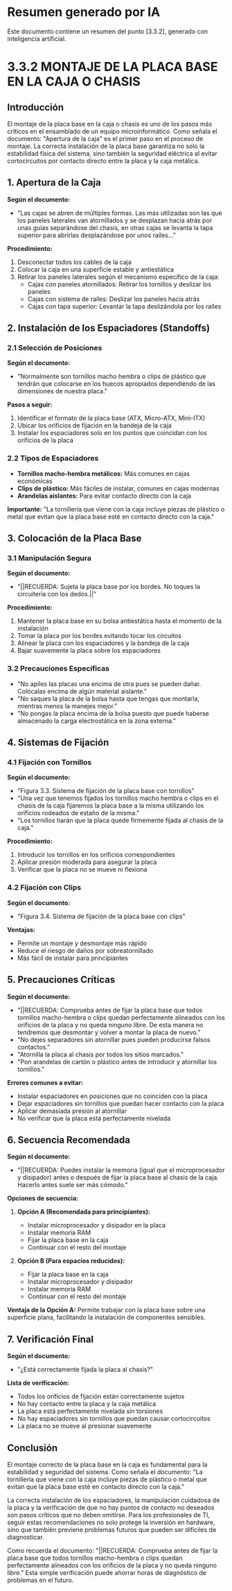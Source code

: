 # Resumen generado por IA

Este documento contiene un resumen del punto [3.3.2], generado con inteligencia artificial.

# 3.3.2 MONTAJE DE LA PLACA BASE EN LA CAJA O CHASIS

## Introducción

El montaje de la placa base en la caja o chasis es uno de los pasos más críticos en el ensamblado de un equipo microinformático. Como señala el documento: "Apertura de la caja" es el primer paso en el proceso de montaje. La correcta instalación de la placa base garantiza no solo la estabilidad física del sistema, sino también la seguridad eléctrica al evitar cortocircuitos por contacto directo entre la placa y la caja metálica.

## 1. Apertura de la Caja

**Según el documento:**
- "Las cajas se abren de múltiples formas. Las más utilizadas son las que los paneles laterales van atornillados y se desplazan hacia atrás por unas guías separándose del chasis, en otras cajas se levanta la tapa superior para abrirlas desplazándose por unos raíles..."

**Procedimiento:**
1. Desconectar todos los cables de la caja
2. Colocar la caja en una superficie estable y antiestática
3. Retirar los paneles laterales según el mecanismo específico de la caja:
   - Cajas con paneles atornillados: Retirar los tornillos y deslizar los paneles
   - Cajas con sistema de raíles: Deslizar los paneles hacia atrás
   - Cajas con tapa superior: Levantar la tapa deslizándola por los raíles

## 2. Instalación de los Espaciadores (Standoffs)

### 2.1 Selección de Posiciones

**Según el documento:**
- "Normalmente son tornillos macho hembra o clips de plástico que tendrán que colocarse en los huecos apropiados dependiendo de las dimensiones de nuestra placa."

**Pasos a seguir:**
1. Identificar el formato de la placa base (ATX, Micro-ATX, Mini-ITX)
2. Ubicar los orificios de fijación en la bandeja de la caja
3. Instalar los espaciadores solo en los puntos que coincidan con los orificios de la placa

### 2.2 Tipos de Espaciadores

- **Tornillos macho-hembra metálicos:** Más comunes en cajas económicas
- **Clips de plástico:** Más fáciles de instalar, comunes en cajas modernas
- **Arandelas aislantes:** Para evitar contacto directo con la caja

**Importante:** "La tornillería que viene con la caja incluye piezas de plástico o metal que evitan que la placa base esté en contacto directo con la caja."

## 3. Colocación de la Placa Base

### 3.1 Manipulación Segura

**Según el documento:**
- "||RECUERDA: Sujeta la placa base por los bordes. No toques la circuitería con los dedos.||"

**Procedimiento:**
1. Mantener la placa base en su bolsa antiestática hasta el momento de la instalación
2. Tomar la placa por los bordes evitando tocar los circuitos
3. Alinear la placa con los espaciadores y la bandeja de la caja
4. Bajar suavemente la placa sobre los espaciadores

### 3.2 Precauciones Específicas

- "No apiles las placas una encima de otra pues se pueden dañar. Colócalas encima de algún material aislante."
- "No saques la placa de la bolsa hasta que tengas que montarla, mientras menos la manejes mejor."
- "No pongas la placa encima de la bolsa puesto que puede haberse almacenado la carga electrostática en la zona externa."

## 4. Sistemas de Fijación

### 4.1 Fijación con Tornillos

**Según el documento:**
- "Figura 3.3. Sistema de fijación de la placa base con tornillos"
- "Una vez que tenemos fijados los tornillos macho hembra o clips en el chasis de la caja fijaremos la placa base a la misma utilizando los orificios rodeados de estaño de la misma."
- "Los tornillos harán que la placa quede firmemente fijada al chasis de la caja."

**Procedimiento:**
1. Introducir los tornillos en los orificios correspondientes
2. Aplicar presión moderada para asegurar la placa
3. Verificar que la placa no se mueve ni flexiona

### 4.2 Fijación con Clips

**Según el documento:**
- "Figura 3.4. Sistema de fijación de la placa base con clips"

**Ventajas:**
- Permite un montaje y desmontaje más rápido
- Reduce el riesgo de daños por sobreatornillado
- Más fácil de instalar para principiantes

## 5. Precauciones Críticas

**Según el documento:**
- "||RECUERDA: Comprueba antes de fijar la placa base que todos tornillos macho-hembra o clips quedan perfectamente alineados con los orificios de la placa y no queda ninguno libre. De esta manera no tendremos que desmontar y volver a montar la placa de nuevo."
- "No dejes separadores sin atornillar pues pueden producirse falsos contactos."
- "Atornilla la placa al chasis por todos los sitios marcados."
- "Pon arandelas de cartón o plástico antes de introducir y atornillar los tornillos."

**Errores comunes a evitar:**
- Instalar espaciadores en posiciones que no coinciden con la placa
- Dejar espaciadores sin tornillos que puedan hacer contacto con la placa
- Aplicar demasiada presión al atornillar
- No verificar que la placa está perfectamente nivelada

## 6. Secuencia Recomendada

**Según el documento:**
- "||RECUERDA: Puedes instalar la memoria (igual que el microprocesador y disipador) antes o después de fijar la placa base al chasis de la caja. Hacerlo antes suele ser más cómodo."

**Opciones de secuencia:**
1. **Opción A (Recomendada para principiantes):**
   - Instalar microprocesador y disipador en la placa
   - Instalar memoria RAM
   - Fijar la placa base en la caja
   - Continuar con el resto del montaje

2. **Opción B (Para espacios reducidos):**
   - Fijar la placa base en la caja
   - Instalar microprocesador y disipador
   - Instalar memoria RAM
   - Continuar con el resto del montaje

**Ventaja de la Opción A:** Permite trabajar con la placa base sobre una superficie plana, facilitando la instalación de componentes sensibles.

## 7. Verificación Final

**Según el documento:**
- "¿Está correctamente fijada la placa al chasis?"

**Lista de verificación:**
- Todos los orificios de fijación están correctamente sujetos
- No hay contacto entre la placa y la caja metálica
- La placa está perfectamente nivelada sin torsiones
- No hay espaciadores sin tornillos que puedan causar cortocircuitos
- La placa no se mueve al presionar suavemente

## Conclusión

El montaje correcto de la placa base en la caja es fundamental para la estabilidad y seguridad del sistema. Como señala el documento: "La tornillería que viene con la caja incluye piezas de plástico o metal que evitan que la placa base esté en contacto directo con la caja."

La correcta instalación de los espaciadores, la manipulación cuidadosa de la placa y la verificación de que no hay puntos de contacto no deseados son pasos críticos que no deben omitirse. Para los profesionales de TI, seguir estas recomendaciones no solo protege la inversión en hardware, sino que también previene problemas futuros que pueden ser difíciles de diagnosticar.

Como recuerda el documento: "||RECUERDA: Comprueba antes de fijar la placa base que todos tornillos macho-hembra o clips quedan perfectamente alineados con los orificios de la placa y no queda ninguno libre." Esta simple verificación puede ahorrar horas de diagnóstico de problemas en el futuro.
